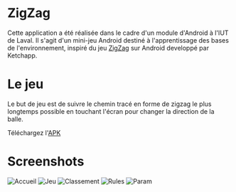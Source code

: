 # ZigZag

Cette application a été réalisée dans le cadre d'un module d'Android à l'IUT de Laval.
Il s'agit d'un mini-jeu Android destiné à l'apprentissage des bases de l'environnement, inspiré du jeu [ZigZag](https://play.google.com/store/apps/details?id=com.ketchapp.zigzaggame) sur Android developpé par Ketchapp.

# Le jeu

Le but de jeu est de suivre le chemin tracé en forme de zigzag le plus longtemps possible en touchant l'écran pour changer la direction de la balle.

Téléchargez l'[APK](https://github.com/nico35490/ZigZag/releases)

# Screenshots

![Accueil](https://i.imgur.com/iSVzSeg.jpg)
![Jeu](https://i.imgur.com/ro5x5mL.jpg)
![Classement](https://i.imgur.com/6b10bd8.jpg)
![Rules](https://i.imgur.com/ldV9jfu.jpg)
![Param](https://i.imgur.com/SxKXBTD.jpg)

